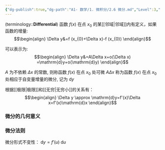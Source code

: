 ```yaml
---
{"dg-publish":true,"dg-path":"A1- 数学/1. 微积分/2.6 微分.md","Level":3,"aliases":["可微"],"permalink":"/A1- 数学/1. 微积分/2.6 微分/","dgPassFrontmatter":true,"noteIcon":"","created":"2024-05-21T15:20:28.000+08:00","updated":"2025-07-01T12:06:55.000+08:00"}
---
```



(terminology::**Differential**)
函数 $f(x)$ 在点 $x_{0}$ 的某[[邻域\|邻域]]内有定义，如果函数的增量:
$$\begin{align}
\Delta y&=f (x_{0}+\Delta x)-f (x_{0})
\end{align}$$

可以表示为:
$$\begin{align}
\Delta y&=A\Delta x+o(\Delta x) =\mathrm{d}y+o(\mathrm{d}y)
\end{align}$$

$A$ 为不依赖 $\Delta x$ 的常数, 则称函数 $f(x)$ 在点 $x_{0}$ 处可微
$A\Delta x$ 称为函数 $f(x)$ 在点 $x_{0}$ 处相应于自变量增量的微分, 记为 $\mathrm{d}y$

根据[[极限\|极限]]和[[无穷\|无穷小]]的关系有：
$$\begin{align}
\Delta y \approx \mathrm{d}y=f'(x)\Delta x=f'(x)\mathrm{d}x
\end{align}$$
### 微分的几何意义



### 微分法则
微分形式不变性：$\; \mathrm{d}y=f'(u)\; \mathrm{d}u$

